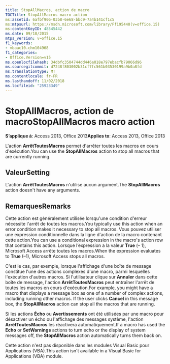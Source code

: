 ```yaml
---
title: StopAllMacros, action de macro
TOCTitle: StopAllMacros macro action
ms:assetid: 6afbf906-03b8-6e68-bbc9-7a4b141cf1c5
ms:mtpsurl: https://msdn.microsoft.com/library/Ff195440(v=office.15)
ms:contentKeyID: 48545442
ms.date: 09/18/2015
mtps_version: v=office.15
f1_keywords:
- vbaac10.chm104968
f1_categories:
- Office.Version=v15
ms.openlocfilehash: 34dbfc3504744dd446a018e797ebacfb79066d96
ms.sourcegitcommit: d7248f803002b31cf7fc561b03530199a9b0a8fd
ms.translationtype: MT
ms.contentlocale: fr-FR
ms.lasthandoff: 11/02/2018
ms.locfileid: "25923349"
---
```

# <a name="stopallmacros-macro-action"></a><span data-ttu-id="cedf4-102">StopAllMacros, action de macro</span><span class="sxs-lookup"><span data-stu-id="cedf4-102">StopAllMacros macro action</span></span>


<span data-ttu-id="cedf4-103">**S’applique à**: Access 2013, Office 2013</span><span class="sxs-lookup"><span data-stu-id="cedf4-103">**Applies to**: Access 2013, Office 2013</span></span>

<span data-ttu-id="cedf4-104">L'action **ArrêtToutesMacros** permet d'arrêter toutes les macros en cours d'exécution.</span><span class="sxs-lookup"><span data-stu-id="cedf4-104">You can use the **StopAllMacros** action to stop all macros that are currently running.</span></span>

## <a name="setting"></a><span data-ttu-id="cedf4-105">Valeur</span><span class="sxs-lookup"><span data-stu-id="cedf4-105">Setting</span></span>

<span data-ttu-id="cedf4-106">L'action **ArrêtToutesMacros** n'utilise aucun argument.</span><span class="sxs-lookup"><span data-stu-id="cedf4-106">The **StopAllMacros** action doesn't have any arguments.</span></span>

## <a name="remarks"></a><span data-ttu-id="cedf4-107">Remarques</span><span class="sxs-lookup"><span data-stu-id="cedf4-107">Remarks</span></span>

<span data-ttu-id="cedf4-108">Cette action est généralement utilisée lorsqu'une condition d'erreur nécessite l'arrêt de toutes les macros.</span><span class="sxs-lookup"><span data-stu-id="cedf4-108">You typically use this action when an error condition makes it necessary to stop all macros.</span></span> <span data-ttu-id="cedf4-109">Vous pouvez utiliser une expression conditionnelle dans la ligne d'action de la macro contenant cette action.</span><span class="sxs-lookup"><span data-stu-id="cedf4-109">You can use a conditional expression in the macro's action row that contains this action.</span></span> <span data-ttu-id="cedf4-110">Lorsque l’expression a la valeur **True** (– 1), Microsoft Access arrête toutes les macros.</span><span class="sxs-lookup"><span data-stu-id="cedf4-110">When the expression evaluates to **True** (–1), Microsoft Access stops all macros.</span></span>

<span data-ttu-id="cedf4-p102">C'est le cas, par exemple, lorsque l'affichage d'une boîte de message constitue l'une des actions complexes d'une macro, parmi lesquelles l'exécution d'autres macros. Si l'utilisateur clique sur **Annuler** dans cette boîte de message, l'action **ArrêtToutesMacros** peut entraîner l'arrêt de toutes les macros en cours d'exécution.</span><span class="sxs-lookup"><span data-stu-id="cedf4-p102">For example, you might have a macro that displays a message box as one of a number of complex actions, including running other macros. If the user clicks **Cancel** in this message box, the **StopAllMacros** action can stop all the macros that are running.</span></span>

<span data-ttu-id="cedf4-113">Si les actions **Écho** ou **Avertissements** ont été utilisées par une macro pour désactiver un écho ou l'affichage des messages système, l'action **ArrêtToutesMacros** les réactivera automatiquement.</span><span class="sxs-lookup"><span data-stu-id="cedf4-113">If a macro has used the **Echo** or **SetWarnings** actions to turn echo or the display of system messages off, the **StopAllMacros** action automatically turns them back on.</span></span>

<span data-ttu-id="cedf4-114">Cette action n'est pas disponible dans les modules Visual Basic pour Applications (VBA).</span><span class="sxs-lookup"><span data-stu-id="cedf4-114">This action isn't available in a Visual Basic for Applications (VBA) module.</span></span>


